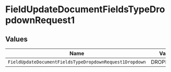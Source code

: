 # FieldUpdateDocumentFieldsTypeDropdownRequest1


## Values

| Name                                                    | Value                                                   |
| ------------------------------------------------------- | ------------------------------------------------------- |
| `FieldUpdateDocumentFieldsTypeDropdownRequest1Dropdown` | DROPDOWN                                                |